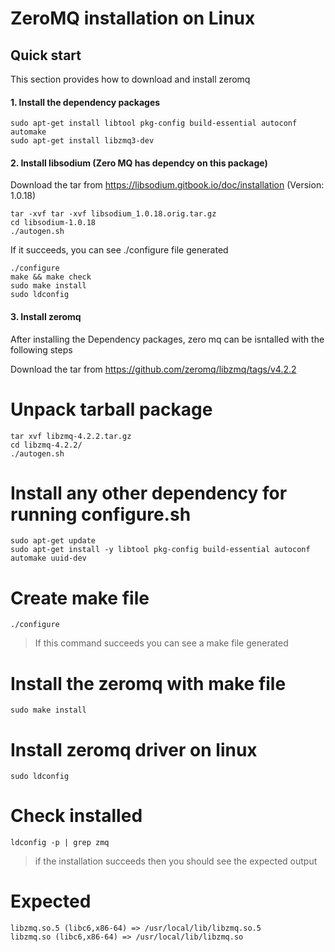 # ZeroMQ installation on Linux

## Quick start ##
This section provides how to download and install zeromq

#### 1. Install the dependency packages
```
sudo apt-get install libtool pkg-config build-essential autoconf automake
sudo apt-get install libzmq3-dev
```

#### 2. Install libsodium (Zero MQ has dependcy on this package)

Download the tar from https://libsodium.gitbook.io/doc/installation (Version: 1.0.18)
```
tar -xvf tar -xvf libsodium_1.0.18.orig.tar.gz 
cd libsodium-1.0.18
./autogen.sh 
```

If it succeeds, you can see ./configure file generated
```
./configure
make && make check
sudo make install
sudo ldconfig
```

#### 3. Install zeromq
After installing the Dependency packages, zero mq can be isntalled with the following steps

Download the tar from https://github.com/zeromq/libzmq/tags/v4.2.2

# Unpack tarball package
```
tar xvf libzmq-4.2.2.tar.gz
cd libzmq-4.2.2/
./autogen.sh
```

# Install any other dependency for running configure.sh
```
sudo apt-get update
sudo apt-get install -y libtool pkg-config build-essential autoconf automake uuid-dev
```

# Create make file
```
./configure
```

>If this command succeeds you can see a make file generated

# Install the zeromq with make file
```
sudo make install
```

# Install zeromq driver on linux
```
sudo ldconfig
```

# Check installed
```
ldconfig -p | grep zmq
```

> if the installation succeeds then you should see the expected output

# Expected
```
libzmq.so.5 (libc6,x86-64) => /usr/local/lib/libzmq.so.5
libzmq.so (libc6,x86-64) => /usr/local/lib/libzmq.so
```
